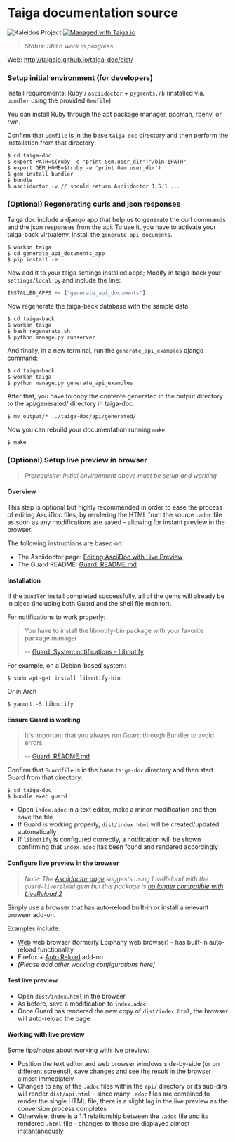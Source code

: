 # Taiga documentation source #

![Kaleidos Project](http://kaleidos.net/static/img/badge.png "Kaleidos Project")
[![Managed with Taiga.io](https://tree.taiga.io/support/images/taiga-badge-gh.png)](https://taiga.io "Managed with Taiga.io")

> *Status:* _Still a work in progress_

Web: http://taigaio.github.io/taiga-doc/dist/

### Setup initial environment (for developers)

Install requirements: Ruby / `asciidoctor` + `pygments.rb` (installed via. `bundler` using the provided `Gemfile`)

You can install Ruby through the apt package manager, pacman, rbenv, or rvm.

Confirm that `Gemfile` is in the base `taiga-doc` directory and then perform the installation from that directory:

    $ cd taiga-doc
    $ export PATH=$(ruby -e "print Gem.user_dir")"/bin:$PATH"
    $ export GEM_HOME=$(ruby -e 'print Gem.user_dir')
    $ gem install bundler
    $ bundle
    $ asciidoctor -v // should return Asciidoctor 1.5.1 ...

### (Optional) Regenerating curls and json responses

Taiga doc include a django app that help us to generate the curl commands and
the json responses from the api. To use it, you have to activate your
taiga-back virtualenv, install the `generate_api_documents`.

    $ workon taiga
    $ cd generate_api_documents_app
    $ pip install -e .

Now add it to your taiga settings installed apps; Modify in taiga-back your
`settings/local.py` and include the line:

```python
INSTALLED_APPS += ["generate_api_documents"]
```

Now regenerate the taiga-back database with the sample data

    $ cd taiga-back
    $ workon taiga
    $ bash regenerate.sh
    $ python manage.py runserver

And finally, in a new terminal, run the `generate_api_examples`
 django command:

    $ cd taiga-back
    $ workon taiga
    $ python manage.py generate_api_examples

After that, you have to copy the contente generated in the output directory to
the api/generated/ directory in taiga-doc.

    $ mv output/* ../taiga-doc/api/generated/

Now you can rebuild your documentation running `make`.

    $ make

### (Optional) Setup live preview in browser

> _Prerequisite: Initial environment above must be setup and working_

#### Overview

This step is optional but highly recommended in order to ease the process of editing AsciiDoc files, by rendering the HTML from the source `.adoc` file as soon as any modifications are saved - allowing for instant preview in the browser.

The following instructions are based on:
* The Asciidoctor page: [Editing AsciiDoc with Live Preview][1]
* The Guard README: [Guard: README.md][5]

#### Installation

If the `bundler` install completed successfully, all of the gems will already be in place (including both Guard and the shell file monitor).

For notifications to work properly:
> You have to install the libnotify-bin package with your favorite package manager
>
> -- [Guard: System notifications - Libnotify][6]

For example, on a Debian-based system:

    $ sudo apt-get install libnotify-bin

Or in Arch

    $ yaourt -S libnotify

#### Ensure Guard is working

> It's important that you always run Guard through Bundler to avoid errors.
>
> -- [Guard: README.md][5]

Confirm that `Guardfile` is in the base `taiga-doc` directory and then start Guard from that directory:

    $ cd taiga-doc
    $ bundle exec guard

* Open `index.adoc` in a text editor, make a minor modification and then save the file
* If Guard is working properly, `dist/index.html` will be created/updated automatically
* If `libnotify` is configured correctly, a notification will be shown confirming that `index.adoc` has been found and rendered accordingly

#### Configure live preview in the browser

> _Note: The [Asciidoctor page][1] suggests using LiveReload with the `guard-livereload` gem but this package is [no longer compatible with LiveReload 2][2]_

Simply use a browser that has auto-reload built-in or install a relevant browser add-on.

Examples include:

* [Web][3] web browser (formerly Epiphany web browser) - has built-in auto-reload functionality
* Firefox + [Auto Reload][4] add-on
* _[Please add other working configurations here]_

#### Test live preview

* Open `dist/index.html` in the browser
* As before, save a modification to `index.adoc`
* Once Guard has rendered the new copy of `dist/index.html`, the browser will auto-reload the page

#### Working with live preview

Some tips/notes about working with live preview:

* Position the text editor and web browser windows side-by-side (or on different screens!), save changes and see the result in the browser almost immediately
* Changes to any of the `.adoc` files within the `api/` directory or its sub-dirs will render `dist/api.html` - since many `.adoc` files are combined to render the single HTML file, there is a slight lag in the live preview as the conversion process completes
* Otherwise, there is a 1:1 relationship between the `.adoc` file and its rendered `.html` file - changes to these are displayed almost instantaneously


[1]: http://asciidoctor.org/docs/editing-asciidoc-with-live-preview/
[2]: http://feedback.livereload.com/knowledgebase/articles/86181-failed-to-start-port-occupied
[3]: https://wiki.gnome.org/Apps/Web
[4]: https://addons.mozilla.org/en-US/firefox/addon/auto-reload/
[5]: https://github.com/guard/guard#guard
[6]: https://github.com/guard/guard/wiki/System-notifications#libnotify
